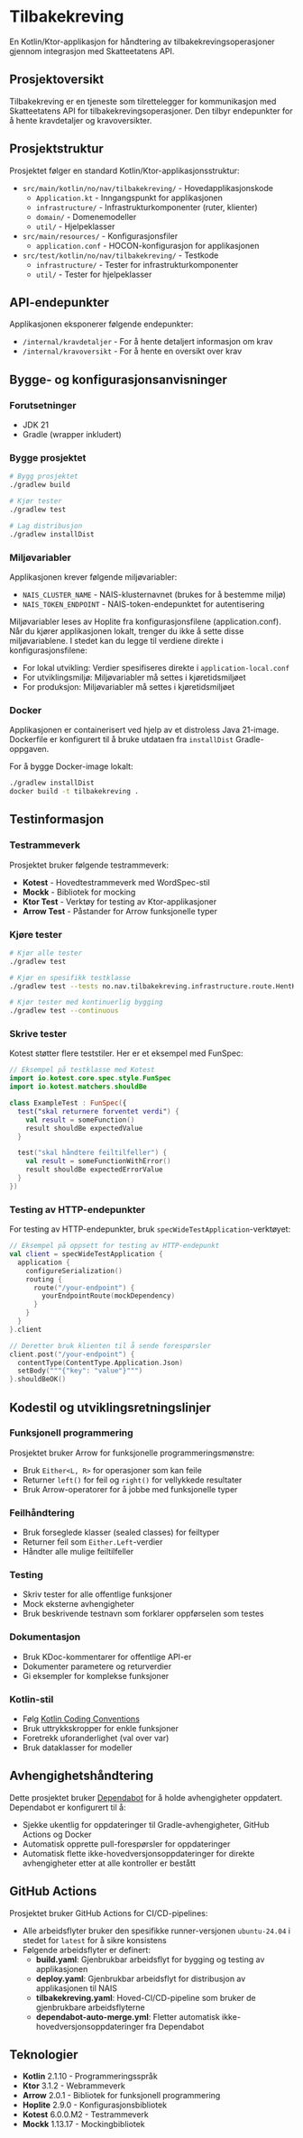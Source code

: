 # Tilbakekreving

En Kotlin/Ktor-applikasjon for håndtering av tilbakekrevingsoperasjoner gjennom integrasjon med
Skatteetatens API.

## Prosjektoversikt

Tilbakekreving er en tjeneste som tilrettelegger for kommunikasjon med Skatteetatens API for tilbakekrevingsoperasjoner.
Den
tilbyr endepunkter for å hente kravdetaljer og kravoversikter.

## Prosjektstruktur

Prosjektet følger en standard Kotlin/Ktor-applikasjonsstruktur:

- `src/main/kotlin/no/nav/tilbakekreving/` - Hovedapplikasjonskode
  - `Application.kt` - Inngangspunkt for applikasjonen
  - `infrastructure/` - Infrastrukturkomponenter (ruter, klienter)
  - `domain/` - Domenemodeller
  - `util/` - Hjelpeklasser
- `src/main/resources/` - Konfigurasjonsfiler
  - `application.conf` - HOCON-konfigurasjon for applikasjonen
- `src/test/kotlin/no/nav/tilbakekreving/` - Testkode
  - `infrastructure/` - Tester for infrastrukturkomponenter
  - `util/` - Tester for hjelpeklasser

## API-endepunkter

Applikasjonen eksponerer følgende endepunkter:

- `/internal/kravdetaljer` - For å hente detaljert informasjon om krav
- `/internal/kravoversikt` - For å hente en oversikt over krav

## Bygge- og konfigurasjonsanvisninger

### Forutsetninger

- JDK 21
- Gradle (wrapper inkludert)

### Bygge prosjektet

```bash
# Bygg prosjektet
./gradlew build

# Kjør tester
./gradlew test

# Lag distribusjon
./gradlew installDist
```

### Miljøvariabler

Applikasjonen krever følgende miljøvariabler:

- `NAIS_CLUSTER_NAME` - NAIS-klusternavnet (brukes for å bestemme miljø)
- `NAIS_TOKEN_ENDPOINT` - NAIS-token-endepunktet for autentisering

Miljøvariabler leses av Hoplite fra konfigurasjonsfilene (application.conf). Når du kjører applikasjonen
lokalt, trenger du ikke å sette disse miljøvariablene. I stedet kan du legge til verdiene direkte i
konfigurasjonsfilene:

- For lokal utvikling: Verdier spesifiseres direkte i `application-local.conf`
- For utviklingsmiljø: Miljøvariabler må settes i kjøretidsmiljøet
- For produksjon: Miljøvariabler må settes i kjøretidsmiljøet

### Docker

Applikasjonen er containerisert ved hjelp av et distroless Java 21-image. Dockerfile er konfigurert til å bruke utdataen
fra
`installDist` Gradle-oppgaven.

For å bygge Docker-image lokalt:

```bash
./gradlew installDist
docker build -t tilbakekreving .
```

## Testinformasjon

### Testrammeverk

Prosjektet bruker følgende testrammeverk:

- **Kotest** - Hovedtestrammeverk med WordSpec-stil
- **Mockk** - Bibliotek for mocking
- **Ktor Test** - Verktøy for testing av Ktor-applikasjoner
- **Arrow Test** - Påstander for Arrow funksjonelle typer

### Kjøre tester

```bash
# Kjør alle tester
./gradlew test

# Kjør en spesifikk testklasse
./gradlew test --tests no.nav.tilbakekreving.infrastructure.route.HentKravdetaljerTest

# Kjør tester med kontinuerlig bygging
./gradlew test --continuous
```

### Skrive tester

Kotest støtter flere teststiler. Her er et eksempel med FunSpec:

```kotlin
// Eksempel på testklasse med Kotest
import io.kotest.core.spec.style.FunSpec
import io.kotest.matchers.shouldBe

class ExampleTest : FunSpec({
  test("skal returnere forventet verdi") {
    val result = someFunction()
    result shouldBe expectedValue
  }

  test("skal håndtere feiltilfeller") {
    val result = someFunctionWithError()
    result shouldBe expectedErrorValue
  }
})
```

### Testing av HTTP-endepunkter

For testing av HTTP-endepunkter, bruk `specWideTestApplication`-verktøyet:

```kotlin
// Eksempel på oppsett for testing av HTTP-endepunkt
val client = specWideTestApplication {
  application {
    configureSerialization()
    routing {
      route("/your-endpoint") {
        yourEndpointRoute(mockDependency)
      }
    }
  }
}.client

// Deretter bruk klienten til å sende forespørsler
client.post("/your-endpoint") {
  contentType(ContentType.Application.Json)
  setBody("""{"key": "value"}""")
}.shouldBeOK()
```

## Kodestil og utviklingsretningslinjer

### Funksjonell programmering

Prosjektet bruker Arrow for funksjonelle programmeringsmønstre:

- Bruk `Either<L, R>` for operasjoner som kan feile
- Returner `left()` for feil og `right()` for vellykkede resultater
- Bruk Arrow-operatorer for å jobbe med funksjonelle typer

### Feilhåndtering

- Bruk forseglede klasser (sealed classes) for feiltyper
- Returner feil som `Either.Left`-verdier
- Håndter alle mulige feiltilfeller

### Testing

- Skriv tester for alle offentlige funksjoner
- Mock eksterne avhengigheter
- Bruk beskrivende testnavn som forklarer oppførselen som testes

### Dokumentasjon

- Bruk KDoc-kommentarer for offentlige API-er
- Dokumenter parametere og returverdier
- Gi eksempler for komplekse funksjoner

### Kotlin-stil

- Følg [Kotlin Coding Conventions](https://kotlinlang.org/docs/coding-conventions.html)
- Bruk uttrykkskropper for enkle funksjoner
- Foretrekk uforanderlighet (val over var)
- Bruk dataklasser for modeller

## Avhengighetshåndtering

Dette prosjektet bruker [Dependabot](https://docs.github.com/en/code-security/dependabot) for å holde avhengigheter
oppdatert.
Dependabot er konfigurert til å:

- Sjekke ukentlig for oppdateringer til Gradle-avhengigheter, GitHub Actions og Docker
- Automatisk opprette pull-forespørsler for oppdateringer
- Automatisk flette ikke-hovedversjonsoppdateringer for direkte avhengigheter etter at alle kontroller er bestått

## GitHub Actions

Prosjektet bruker GitHub Actions for CI/CD-pipelines:

- Alle arbeidsflyter bruker den spesifikke runner-versjonen `ubuntu-24.04` i stedet for `latest` for å sikre konsistens
- Følgende arbeidsflyter er definert:
  - **build.yaml**: Gjenbrukbar arbeidsflyt for bygging og testing av applikasjonen
  - **deploy.yaml**: Gjenbrukbar arbeidsflyt for distribusjon av applikasjonen til NAIS
  - **tilbakekreving.yaml**: Hoved-CI/CD-pipeline som bruker de gjenbrukbare arbeidsflyterne
  - **dependabot-auto-merge.yml**: Fletter automatisk ikke-hovedversjonsoppdateringer fra Dependabot

## Teknologier

- **Kotlin** 2.1.10 - Programmeringsspråk
- **Ktor** 3.1.2 - Webrammeverk
- **Arrow** 2.0.1 - Bibliotek for funksjonell programmering
- **Hoplite** 2.9.0 - Konfigurasjonsbibliotek
- **Kotest** 6.0.0.M2 - Testrammeverk
- **Mockk** 1.13.17 - Mockingbibliotek
